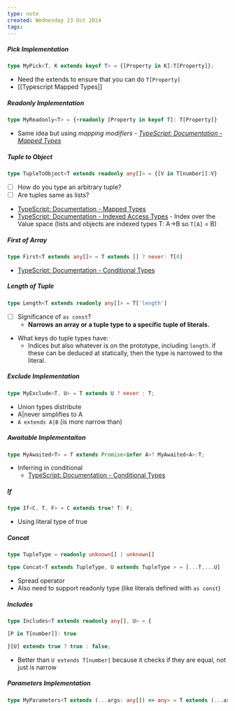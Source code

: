 ```yaml
---
type: note
created: Wednesday 23 Oct 2024
tags: 
---
```


##### Pick Implementation
```ts
type MyPick<T, K extends keyof T> = {[Property in K]:T[Property]};
```

- Need the extends to ensure that you can do `T[Property]`
- [[Typescript Mapped Types]]

##### Readonly Implementation
```ts
type MyReadonly<T> = {+readonly [Property in keyof T]: T[Property]}
```

- Same idea but using *mapping modifiers - [TypeScript: Documentation - Mapped Types](https://www.typescriptlang.org/docs/handbook/2/mapped-types.html#mapping-modifiers)*
#####  Tuple to Object
```ts
type TupleToObject<T extends readonly any[]> = {[V in T[number]]:V}
```

- [ ] How do you type an arbitrary tuple?
- [ ] Are tuples same as lists?
- [TypeScript: Documentation - Mapped Types](https://www.typescriptlang.org/docs/handbook/2/mapped-types.html#key-remapping-via-as)
- [TypeScript: Documentation - Indexed Access Types](https://www.typescriptlang.org/docs/handbook/2/indexed-access-types.html) - Index over the Value space (lists and objects are indexed types T: A->B so `T[A]` = B)

#####  First of Array
```ts
type First<T extends any[]> = T extends [] ? never: T[0]
```

- [TypeScript: Documentation - Conditional Types](https://www.typescriptlang.org/docs/handbook/2/conditional-types.html)


#####  Length of Tuple
```ts
type Length<T extends readonly any[]> = T['length']
```

- [ ] Significance of `as const`?
	- **Narrows an array or a tuple type to a specific tuple of literals.**
- What keys do tuple types have:
	- Indices but also whatever is on the prototype, including `length`. if these can be deduced at statically, then the type is narrowed to the literal.


##### Exclude Implementation
```ts
type MyExclude<T, U> = T extends U ? never : T;
```

- Union types distribute
- A|never simplifies to A
- `A extends A|B` (is more narrow than)


#####  Awaitable Implementaiton
```ts
type MyAwaited<T> = T extends Promise<infer A>? MyAwaited<A>:T;
```

- Inferring in conditional
	- [TypeScript: Documentation - Conditional Types](https://www.typescriptlang.org/docs/handbook/2/conditional-types.html#inferring-within-conditional-types)


#####  If
```ts
type If<C, T, F> = C extends true? T: F;
```

- Using literal type of true


#####  Concat
```ts
type TupleType = readonly unknown[] | unknown[]

type Concat<T extends TupleType, U extends TupleType > = [...T,...U]
```

- Spread operator
- Also need to support readonly type (like literals defined with `as const`)


#####  Includes
```ts
type Includes<T extends readonly any[], U> = {

[P in T[number]]: true

}[U] extends true ? true : false;
```

- Better than `U extends T[number]` because it checks if they are equal, not just is narrow


#####  Parameters Implementation
```ts
type MyParameters<T extends (...args: any[]) => any> = T extends (...args: infer A)=> any?A:never;
```





